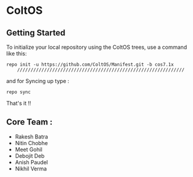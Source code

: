 ColtOS
===========

Getting Started
---------------

To initialize your local repository using the ColtOS trees, use a command like this:

	repo init -u https://github.com/ColtOS/Manifest.git -b cos7.1x
        //////////////////////////////////////////////////////////////

and for Syncing up type :

	repo sync

That's it !!


Core Team :
-----------

* Rakesh Batra
* Nitin Chobhe
* Meet Gohil
* Debojit Deb
* Anish Paudel
* Nikhil Verma 


